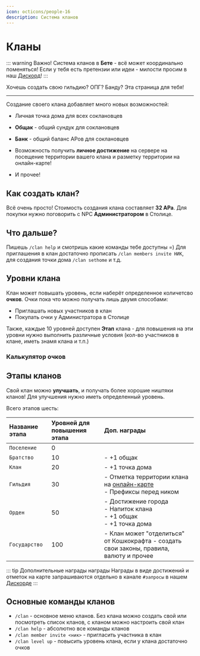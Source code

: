 ```yaml
---
icon: octicons/people-16
description: Система кланов
---
```


# Кланы <Badge type="warning" text="В Бете" />



::: warning Важно!
Система кланов в **Бете** - всё может координально поменяться! Если у тебя есть претензии или идеи - милости просим в наш [Дискорд](https://discord.gg/6f3FwFRJWC)!
:::

Хочешь создать свою гильдию? ОПГ? Банду? Эта страница для тебя!

***

Создание своего клана добавляет много новых возможностей:

- Личная точка дома для всех соклановцев

- **Общак** - общий сундук для соклановцев

- **Банк** - общий баланс АРов для соклановцев

- Возможность получить **личное достижение** на сервере на посещение территории вашего клана и разметку территории на онлайн-карте!

- И прочее!

## Как создать клан?

Всё очень просто! Стоимость создания клана составляет **32 АРа**. Для покупки нужно поговорить с NPC **Администратором** в Столице.

## Что дальше?

Пишешь `/clan help` и смотришь какие команды тебе доступны =)
Для приглашения в клан достаточно прописать `/clan members invite НИК`, для создания точки дома `/clan sethome` и т.д.

## Уровни клана

Клан может повышать уровень, если наберёт определенное количетсво **очков**. Очки пока что можно получать лишь двумя способами:

- Приглашать новых участников в клан
- Покупать очки у Администратора в Столице

Также, каждые 10 уровней доступен **Этап** клана - для повышения на эти уровни нужно выполнить различные условия (кол-во участников в клане, иметь знамя клана и т.п.)

### Калькулятор очков

<ClanLevelCalculator />

## Этапы кланов

Свой клан можно **улучшать**, и получать более хорошие ништяки кланов! Для улучшения нужно иметь определенный уровень.

Всего этапов шесть:

| Название этапа | Уровней для повышения этапа | Доп. награды                                                                                      |
| :------------- | :-------------------------- | :------------------------------------------------------------------------------------------------ |
| `Поселение`    | 0                           |                                                                                                  |
| `Братство`     | 10                          | - +1 общак                                                                                        |
| `Клан`         | 20                          | - +1 точка дома                                                                                   |
| `Гильдия`      | 30                          | - Отметка территории клана на [онлайн-карте](https://map.catcraftmc.ru)<br>- Префиксы перед ником |
| `Орден`        | 50                          | - Достижение города<br>- Напиток клана<br>- +1 общак<br>- +1 точка дома                           |
| `Государство`  | 100                         | - Клан может "отделиться" от Кошкокрафта - создать свои законы, правила, валюту и прочее          |

::: tip Дополнительные награды награды
Награды в виде достижений и отметок на карте запрашиваются отдельно в канале `#запросы` в нашем [Дискорде](https://discord.gg/6f3FwFRJWC)
:::

## Основные команды кланов

- `/clan` - основное меню кланов. Без клана можно создать свой или посмотреть список кланов, с кланом можно настроить свой клан
- `/clan help` - абсолютно все команды кланов
- `/clan member invite <ник>` - пригласить участника в клан
- `/clan level up` - повысить уровень клана, если у клана достаточно очков


